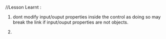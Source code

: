 //Lesson Learnt : 
1) dont modify input/ouput properties inside the control as doing so may break the link if input/ouput properties are not objects.

2)